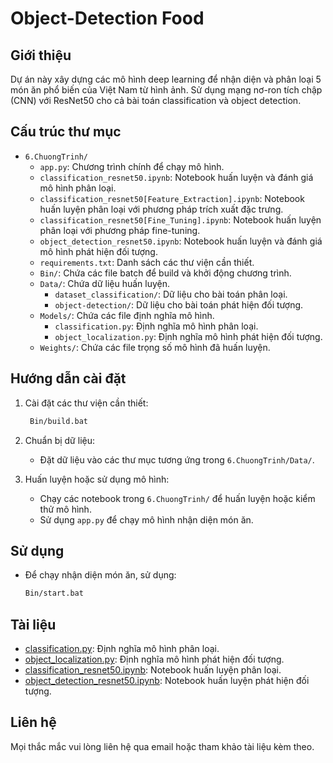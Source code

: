 # Object-Detection Food

## Giới thiệu

Dự án này xây dựng các mô hình deep learning để nhận diện và phân loại 5 món ăn phổ biến của Việt Nam từ hình ảnh. Sử dụng mạng nơ-ron tích chập (CNN) với ResNet50 cho cả bài toán classification và object detection.

## Cấu trúc thư mục

- `6.ChuongTrinh/`
  - `app.py`: Chương trình chính để chạy mô hình.
  - `classification_resnet50.ipynb`: Notebook huấn luyện và đánh giá mô hình phân loại.
  - `classification_resnet50[Feature_Extraction].ipynb`: Notebook huấn luyện phân loại với phương pháp trích xuất đặc trưng.
  - `classification_resnet50[Fine_Tuning].ipynb`: Notebook huấn luyện phân loại với phương pháp fine-tuning.
  - `object_detection_resnet50.ipynb`: Notebook huấn luyện và đánh giá mô hình phát hiện đối tượng.
  - `requirements.txt`: Danh sách các thư viện cần thiết.
  - `Bin/`: Chứa các file batch để build và khởi động chương trình.
  - `Data/`: Chứa dữ liệu huấn luyện.
    - `dataset_classification/`: Dữ liệu cho bài toán phân loại.
    - `object-detection/`: Dữ liệu cho bài toán phát hiện đối tượng.
  - `Models/`: Chứa các file định nghĩa mô hình.
    - `classification.py`: Định nghĩa mô hình phân loại.
    - `object_localization.py`: Định nghĩa mô hình phát hiện đối tượng.
  - `Weights/`: Chứa các file trọng số mô hình đã huấn luyện.

## Hướng dẫn cài đặt

1. Cài đặt các thư viện cần thiết:

   ```sh
    Bin/build.bat
   ```

2. Chuẩn bị dữ liệu:

   - Đặt dữ liệu vào các thư mục tương ứng trong `6.ChuongTrinh/Data/`.

3. Huấn luyện hoặc sử dụng mô hình:
   - Chạy các notebook trong `6.ChuongTrinh/` để huấn luyện hoặc kiểm thử mô hình.
   - Sử dụng `app.py` để chạy mô hình nhận diện món ăn.

## Sử dụng

- Để chạy nhận diện món ăn, sử dụng:
  ```sh
  Bin/start.bat
  ```

## Tài liệu

- [classification.py](6.ChuongTrinh/Models/classification.py): Định nghĩa mô hình phân loại.
- [object_localization.py](6.ChuongTrinh/Models/object_localization.py): Định nghĩa mô hình phát hiện đối tượng.
- [classification_resnet50.ipynb](6.ChuongTrinh/classification_resnet50.ipynb): Notebook huấn luyện phân loại.
- [object_detection_resnet50.ipynb](6.ChuongTrinh/object_detection_resnet50.ipynb): Notebook huấn luyện phát hiện đối tượng.

## Liên hệ

Mọi thắc mắc vui lòng liên hệ qua email hoặc tham khảo tài liệu kèm theo.
